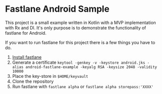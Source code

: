 # Fastlane Android Sample

This project is a small example written in Kotlin with a MVP implementation with Rx and DI. It's only purpose is to demonstrate the functionality of fastlane for Android.

If you want to run fastlane for this project there is a few things you have to do.

1. [Install fastlane](https://github.com/fastlane/fastlane#installation)
2. Generate a certificate `keytool -genkey -v -keystore android.jks -alias android-fastlane-example -keyalg RSA -keysize 2048 -validity 10000`
3. Place the key-store in `$HOME/keyvault`
4. Clone the repository
5. Run fastlane with `fastlane alpha` or `fastlane alpha storepass:'XXXX'`

